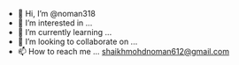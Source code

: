 - 👋 Hi, I’m @noman318
- 👀 I’m interested in ...
- 🌱 I’m currently learning ...
- 💞️ I’m looking to collaborate on ...
- 📫 How to reach me ... shaikhmohdnoman612@gmail.com

<!---
noman318/noman318 is a ✨ special ✨ repository because its `README.md` (this file) appears on your GitHub profile.
You can click the Preview link to take a look at your changes.
--->
